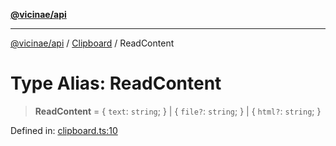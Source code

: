 [**@vicinae/api**](../../../../README.md)

***

[@vicinae/api](../../../../README.md) / [Clipboard](../README.md) / ReadContent

# Type Alias: ReadContent

> **ReadContent** = \{ `text`: `string`; \} \| \{ `file?`: `string`; \} \| \{ `html?`: `string`; \}

Defined in: [clipboard.ts:10](https://github.com/vicinaehq/vicinae/blob/c742d5fc509336339909dd669955b863f086bf4e/api/src/api/clipboard.ts#L10)
